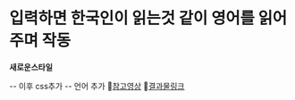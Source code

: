 # 입력하면 한국인이 읽는것 같이 영어를 읽어주며 작동


**새로운스타일**


-- 이후 css추가
-- 언어 추가
📌[참고영상](https://www.youtube.com/watch?v=PcS8OElvNxU&list=PLpJDjPqxGWGrSGPUBqWlsJlcLF_grNClK&index=12)
📌[결과물링크](https://speak-machines.aeuj.repl.co)